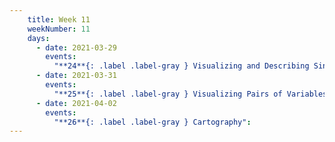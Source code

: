 ```yaml
---
    title: Week 11
    weekNumber: 11
    days:
      - date: 2021-03-29
        events:
          "**24**{: .label .label-gray } Visualizing and Describing Single Variables":
      - date: 2021-03-31
        events:
          "**25**{: .label .label-gray } Visualizing Pairs of Variables":
      - date: 2021-04-02
        events:
          "**26**{: .label .label-gray } Cartography":
---
```

